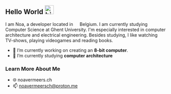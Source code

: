 ## Hello World <img src="https://user-images.githubusercontent.com/1303154/88677602-1635ba80-d120-11ea-84d8-d263ba5fc3c0.gif" width="28px" height="28px" alt="hi">

I am Noa, a developer located in <img src="https://cdn-icons-png.flaticon.com/512/299/299783.png" width="13"/> Belgium. I am currently studying Computer Science at Ghent University. I'm especially interested in computer architecture and electrical engineering. Besides studying, I like watching TV-shows, playing videogames and reading books.

- 🔭 I’m currently working on creating an **8-bit computer**.
- 🌱 I’m currently studying **computer architecture**


### Learn More About Me

- 🌐 noavermeers.ch
- 📫 noavermeersch@proton.me

